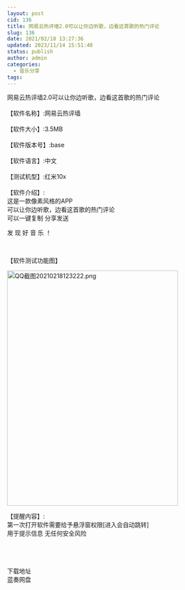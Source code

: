 ```yaml
---
layout: post
cid: 136
title: 网易云热评墙2.0可以让你边听歌，边看这首歌的热门评论
slug: 136
date: 2021/02/18 13:27:36
updated: 2023/11/14 15:51:40
status: publish
author: admin
categories: 
  - 音乐分享
tags: 
---
```



<div alt="潮男心博客 www.cnx0.com" >
				网易云热评墙2.0可以让你边听歌，边看这首歌的热门评论<br><br>
【软件名称】:网易云热评墙<br><br>
【软件大小】:3.5MB<br><br>
【软件版本号】:base<br><br>
【软件语言】:中文<br><br>
【测试机型】:红米10x<br><br>
【软件介绍】:<br>
这是一款像素风格的APP<br>
可以让你边听歌，边看这首歌的热门评论<br>
可以一键复制 分享发送<br><p>
	发 现 好 音 乐 ！
</p>
<p>
	<br></p>
<span style="white-space:normal;">【软件测试功能图】</span><br style="white-space:normal;"><p>
	<a target="_blank" href="https://www.dbg188.com/content/uploadfile/202102/99641613622851.png" id="ematt:23576"><img src="https://www.dbg188.com/content/uploadfile/202102/99641613622851.png" title="点击查看原图" alt="QQ截图20210218123222.png" border="0" width="400" height="549"></a>
</p>
<p>
</p>
【提醒内容】:<br>
第一次打开软件需要给予悬浮窗权限[进入会自动跳转]<br>
用于提示信息 无任何安全风险<br><br><br><br><br><div class="Fengdown_tit">
	<i class="ico"></i>下载地址 
</div>
<span onclick="window.open('https://wdnmde.lanzous.com/i04Nolsmhjc');" class="Fengdown"><i class="ico"></i><i class="line"></i>蓝奏网盘</span> 			</div>
			